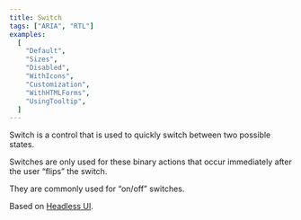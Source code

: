 ```yaml
---
title: Switch
tags: ["ARIA", "RTL"]
examples:
  [
    "Default",
    "Sizes",
    "Disabled",
    "WithIcons",
    "Customization",
    "WithHTMLForms",
    "UsingTooltip",
  ]
---
```


Switch is a control that is used to quickly switch between two possible states.

Switches are only used for these binary actions that occur immediately after the user “flips” the switch.

They are commonly used for “on/off” switches.

Based on [Headless UI](https://headlessui.com/).
